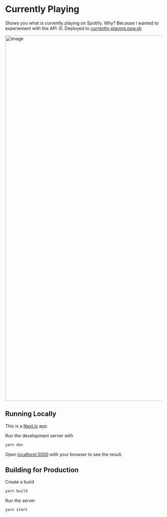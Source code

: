 # Currently Playing

Shows you what is currently playing on Spotify. Why? Because I wanted to experiement with the API :D. Deployed to [currently-playing.now.sh](https://currently-playing.now.sh)

<img width="1172" alt="image" src="https://user-images.githubusercontent.com/3044853/79784577-5ffd5080-833a-11ea-80c8-920cbcb2ccea.png">

## Running Locally

This is a [Next.js](https://nextjs.org/) app.

Run the development server with

```bash
yarn dev
```

Open [localhost:3000](http://localhost:3000) with your browser to see the result.

## Building for Production

Create a build

```bash
yarn build
```

Run the server

```bash
yarn start
```

